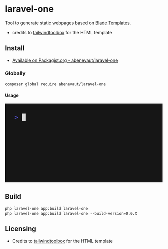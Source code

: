 # laravel-one

Tool to generate static webpages based on [Blade Templates](https://laravel.com/docs/9.x/blade).

- credits to [tailwindtoolbox](https://github.com/tailwindtoolbox/Minimal-Blog) for the HTML template

## Install

- [Available on Packagist.org - abenevaut/laravel-one](https://packagist.org/packages/abenevaut/laravel-one)

### Globally
```shell
composer global require abenevaut/laravel-one
```

#### Usage
![how-to](https://raw.githubusercontent.com/abenevaut/laravel-one/master/demo.gif)

## Build
```shell
php laravel-one app:build laravel-one
php laravel-one app:build laravel-one --build-version=0.0.X
```

## Licensing

- Credits to [tailwindtoolbox](https://github.com/tailwindtoolbox/Minimal-Blog) for the HTML template
